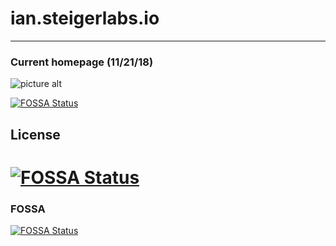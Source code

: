 ian.steigerlabs.io
===================

- - - - 
###  Current homepage (11/21/18) ###
![picture alt](https://steigerlabs.io/images/homepage.png "Homepage")

[![FOSSA Status](https://app.fossa.io/api/projects/git%2Bgithub.com%2FTheTechKid%2Fian.steigerlabs.io.svg?type=shield)](https://app.fossa.io/projects/git%2Bgithub.com%2FTheTechKid%2Fian.steigerlabs.io?ref=badge_shield)


## License
[![FOSSA Status](https://app.fossa.io/api/projects/git%2Bgithub.com%2FTheTechKid%2Fian.steigerlabs.io.svg?type=large)](https://app.fossa.io/projects/git%2Bgithub.com%2FTheTechKid%2Fian.steigerlabs.io?ref=badge_large)
=======

### FOSSA ###
[![FOSSA Status](https://app.fossa.io/api/projects/git%2Bgithub.com%2FTheTechKid%2Fian.steigerlabs.io.svg?type=shield)](https://app.fossa.io/projects/git%2Bgithub.com%2FTheTechKid%2Fian.steigerlabs.io?ref=badge_shield)

